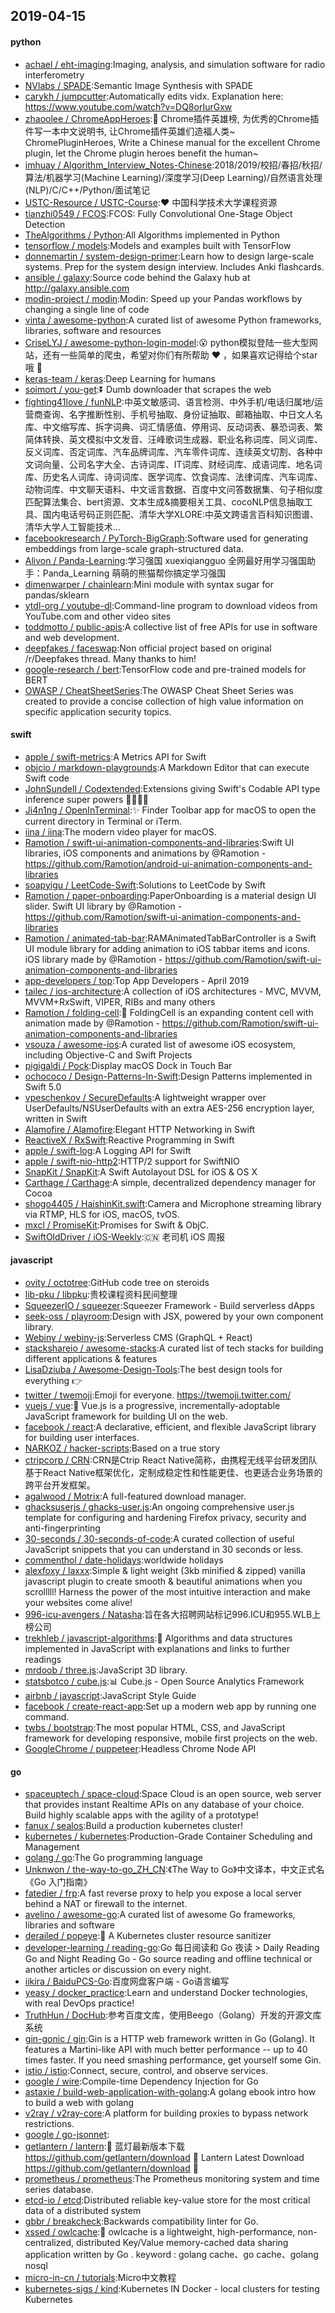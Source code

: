 ## 2019-04-15

#### python
* [achael / eht-imaging](https://github.com/achael/eht-imaging):Imaging, analysis, and simulation software for radio interferometry
* [NVlabs / SPADE](https://github.com/NVlabs/SPADE):Semantic Image Synthesis with SPADE
* [carykh / jumpcutter](https://github.com/carykh/jumpcutter):Automatically edits vidx. Explanation here: https://www.youtube.com/watch?v=DQ8orIurGxw
* [zhaoolee / ChromeAppHeroes](https://github.com/zhaoolee/ChromeAppHeroes):🌈
Chrome插件英雄榜, 为优秀的Chrome插件写一本中文说明书, 让Chrome插件英雄们造福人类~ ChromePluginHeroes, Write a Chinese manual for the excellent Chrome plugin, let the Chrome plugin heroes benefit the human~
* [imhuay / Algorithm_Interview_Notes-Chinese](https://github.com/imhuay/Algorithm_Interview_Notes-Chinese):2018/2019/校招/春招/秋招/算法/机器学习(Machine Learning)/深度学习(Deep Learning)/自然语言处理(NLP)/C/C++/Python/面试笔记
* [USTC-Resource / USTC-Course](https://github.com/USTC-Resource/USTC-Course):❤️
中国科学技术大学课程资源
* [tianzhi0549 / FCOS](https://github.com/tianzhi0549/FCOS):FCOS: Fully Convolutional One-Stage Object Detection
* [TheAlgorithms / Python](https://github.com/TheAlgorithms/Python):All Algorithms implemented in Python
* [tensorflow / models](https://github.com/tensorflow/models):Models and examples built with TensorFlow
* [donnemartin / system-design-primer](https://github.com/donnemartin/system-design-primer):Learn how to design large-scale systems. Prep for the system design interview. Includes Anki flashcards.
* [ansible / galaxy](https://github.com/ansible/galaxy):Source code behind the Galaxy hub at http://galaxy.ansible.com
* [modin-project / modin](https://github.com/modin-project/modin):Modin: Speed up your Pandas workflows by changing a single line of code
* [vinta / awesome-python](https://github.com/vinta/awesome-python):A curated list of awesome Python frameworks, libraries, software and resources
* [CriseLYJ / awesome-python-login-model](https://github.com/CriseLYJ/awesome-python-login-model):😮
python模拟登陆一些大型网站，还有一些简单的爬虫，希望对你们有所帮助
❤️
，如果喜欢记得给个star哦
🌟
* [keras-team / keras](https://github.com/keras-team/keras):Deep Learning for humans
* [soimort / you-get](https://github.com/soimort/you-get):⏬
Dumb downloader that scrapes the web
* [fighting41love / funNLP](https://github.com/fighting41love/funNLP):中英文敏感词、语言检测、中外手机/电话归属地/运营商查询、名字推断性别、手机号抽取、身份证抽取、邮箱抽取、中日文人名库、中文缩写库、拆字词典、词汇情感值、停用词、反动词表、暴恐词表、繁简体转换、英文模拟中文发音、汪峰歌词生成器、职业名称词库、同义词库、反义词库、否定词库、汽车品牌词库、汽车零件词库、连续英文切割、各种中文词向量、公司名字大全、古诗词库、IT词库、财经词库、成语词库、地名词库、历史名人词库、诗词词库、医学词库、饮食词库、法律词库、汽车词库、动物词库、中文聊天语料、中文谣言数据、百度中文问答数据集、句子相似度匹配算法集合、bert资源、文本生成&摘要相关工具、cocoNLP信息抽取工具、国内电话号码正则匹配、清华大学XLORE:中英文跨语言百科知识图谱、清华大学人工智能技术…
* [facebookresearch / PyTorch-BigGraph](https://github.com/facebookresearch/PyTorch-BigGraph):Software used for generating embeddings from large-scale graph-structured data.
* [Alivon / Panda-Learning](https://github.com/Alivon/Panda-Learning):学习强国 xuexiqiangguo 全网最好用学习强国助手：Panda_Learning 萌萌的熊猫帮你搞定学习强国
* [dimenwarper / chainlearn](https://github.com/dimenwarper/chainlearn):Mini module with syntax sugar for pandas/sklearn
* [ytdl-org / youtube-dl](https://github.com/ytdl-org/youtube-dl):Command-line program to download videos from YouTube.com and other video sites
* [toddmotto / public-apis](https://github.com/toddmotto/public-apis):A collective list of free APIs for use in software and web development.
* [deepfakes / faceswap](https://github.com/deepfakes/faceswap):Non official project based on original /r/Deepfakes thread. Many thanks to him!
* [google-research / bert](https://github.com/google-research/bert):TensorFlow code and pre-trained models for BERT
* [OWASP / CheatSheetSeries](https://github.com/OWASP/CheatSheetSeries):The OWASP Cheat Sheet Series was created to provide a concise collection of high value information on specific application security topics.

#### swift
* [apple / swift-metrics](https://github.com/apple/swift-metrics):A Metrics API for Swift
* [objcio / markdown-playgrounds](https://github.com/objcio/markdown-playgrounds):A Markdown Editor that can execute Swift code
* [JohnSundell / Codextended](https://github.com/JohnSundell/Codextended):Extensions giving Swift's Codable API type inference super powers 🦸‍♂️🦹‍♀️
* [Ji4n1ng / OpenInTerminal](https://github.com/Ji4n1ng/OpenInTerminal):✨
Finder Toolbar app for macOS to open the current directory in Terminal or iTerm.
* [iina / iina](https://github.com/iina/iina):The modern video player for macOS.
* [Ramotion / swift-ui-animation-components-and-libraries](https://github.com/Ramotion/swift-ui-animation-components-and-libraries):Swift UI libraries, iOS components and animations by @Ramotion - https://github.com/Ramotion/android-ui-animation-components-and-libraries
* [soapyigu / LeetCode-Swift](https://github.com/soapyigu/LeetCode-Swift):Solutions to LeetCode by Swift
* [Ramotion / paper-onboarding](https://github.com/Ramotion/paper-onboarding):PaperOnboarding is a material design UI slider. Swift UI library by @Ramotion - https://github.com/Ramotion/swift-ui-animation-components-and-libraries
* [Ramotion / animated-tab-bar](https://github.com/Ramotion/animated-tab-bar):RAMAnimatedTabBarController is a Swift UI module library for adding animation to iOS tabbar items and icons. iOS library made by @Ramotion - https://github.com/Ramotion/swift-ui-animation-components-and-libraries
* [app-developers / top](https://github.com/app-developers/top):Top App Developers - April 2019
* [tailec / ios-architecture](https://github.com/tailec/ios-architecture):A collection of iOS architectures - MVC, MVVM, MVVM+RxSwift, VIPER, RIBs and many others
* [Ramotion / folding-cell](https://github.com/Ramotion/folding-cell):📃
FoldingCell is an expanding content cell with animation made by @Ramotion - https://github.com/Ramotion/swift-ui-animation-components-and-libraries
* [vsouza / awesome-ios](https://github.com/vsouza/awesome-ios):A curated list of awesome iOS ecosystem, including Objective-C and Swift Projects
* [pigigaldi / Pock](https://github.com/pigigaldi/Pock):Display macOS Dock in Touch Bar
* [ochococo / Design-Patterns-In-Swift](https://github.com/ochococo/Design-Patterns-In-Swift):Design Patterns implemented in Swift 5.0
* [vpeschenkov / SecureDefaults](https://github.com/vpeschenkov/SecureDefaults):A lightweight wrapper over UserDefaults/NSUserDefaults with an extra AES-256 encryption layer, written in Swift
* [Alamofire / Alamofire](https://github.com/Alamofire/Alamofire):Elegant HTTP Networking in Swift
* [ReactiveX / RxSwift](https://github.com/ReactiveX/RxSwift):Reactive Programming in Swift
* [apple / swift-log](https://github.com/apple/swift-log):A Logging API for Swift
* [apple / swift-nio-http2](https://github.com/apple/swift-nio-http2):HTTP/2 support for SwiftNIO
* [SnapKit / SnapKit](https://github.com/SnapKit/SnapKit):A Swift Autolayout DSL for iOS & OS X
* [Carthage / Carthage](https://github.com/Carthage/Carthage):A simple, decentralized dependency manager for Cocoa
* [shogo4405 / HaishinKit.swift](https://github.com/shogo4405/HaishinKit.swift):Camera and Microphone streaming library via RTMP, HLS for iOS, macOS, tvOS.
* [mxcl / PromiseKit](https://github.com/mxcl/PromiseKit):Promises for Swift & ObjC.
* [SwiftOldDriver / iOS-Weekly](https://github.com/SwiftOldDriver/iOS-Weekly):🇨🇳
老司机 iOS 周报

#### javascript
* [ovity / octotree](https://github.com/ovity/octotree):GitHub code tree on steroids
* [lib-pku / libpku](https://github.com/lib-pku/libpku):贵校课程资料民间整理
* [SqueezerIO / squeezer](https://github.com/SqueezerIO/squeezer):Squeezer Framework - Build serverless dApps
* [seek-oss / playroom](https://github.com/seek-oss/playroom):Design with JSX, powered by your own component library.
* [Webiny / webiny-js](https://github.com/Webiny/webiny-js):Serverless CMS (GraphQL + React)
* [stackshareio / awesome-stacks](https://github.com/stackshareio/awesome-stacks):A curated list of tech stacks for building different applications & features
* [LisaDziuba / Awesome-Design-Tools](https://github.com/LisaDziuba/Awesome-Design-Tools):The best design tools for everything
👉
* [twitter / twemoji](https://github.com/twitter/twemoji):Emoji for everyone. https://twemoji.twitter.com/
* [vuejs / vue](https://github.com/vuejs/vue):🖖
Vue.js is a progressive, incrementally-adoptable JavaScript framework for building UI on the web.
* [facebook / react](https://github.com/facebook/react):A declarative, efficient, and flexible JavaScript library for building user interfaces.
* [NARKOZ / hacker-scripts](https://github.com/NARKOZ/hacker-scripts):Based on a true story
* [ctripcorp / CRN](https://github.com/ctripcorp/CRN):CRN是Ctrip React Native简称，由携程无线平台研发团队基于React Native框架优化，定制成稳定性和性能更佳、也更适合业务场景的跨平台开发框架。
* [agalwood / Motrix](https://github.com/agalwood/Motrix):A full-featured download manager.
* [ghacksuserjs / ghacks-user.js](https://github.com/ghacksuserjs/ghacks-user.js):An ongoing comprehensive user.js template for configuring and hardening Firefox privacy, security and anti-fingerprinting
* [30-seconds / 30-seconds-of-code](https://github.com/30-seconds/30-seconds-of-code):A curated collection of useful JavaScript snippets that you can understand in 30 seconds or less.
* [commenthol / date-holidays](https://github.com/commenthol/date-holidays):worldwide holidays
* [alexfoxy / laxxx](https://github.com/alexfoxy/laxxx):Simple & light weight (3kb minified & zipped) vanilla javascript plugin to create smooth & beautiful animations when you scrolllll! Harness the power of the most intuitive interaction and make your websites come alive!
* [996-icu-avengers / Natasha](https://github.com/996-icu-avengers/Natasha):旨在各大招聘网站标记996.ICU和955.WLB上榜公司
* [trekhleb / javascript-algorithms](https://github.com/trekhleb/javascript-algorithms):📝
Algorithms and data structures implemented in JavaScript with explanations and links to further readings
* [mrdoob / three.js](https://github.com/mrdoob/three.js):JavaScript 3D library.
* [statsbotco / cube.js](https://github.com/statsbotco/cube.js):📊
Cube.js - Open Source Analytics Framework
* [airbnb / javascript](https://github.com/airbnb/javascript):JavaScript Style Guide
* [facebook / create-react-app](https://github.com/facebook/create-react-app):Set up a modern web app by running one command.
* [twbs / bootstrap](https://github.com/twbs/bootstrap):The most popular HTML, CSS, and JavaScript framework for developing responsive, mobile first projects on the web.
* [GoogleChrome / puppeteer](https://github.com/GoogleChrome/puppeteer):Headless Chrome Node API

#### go
* [spaceuptech / space-cloud](https://github.com/spaceuptech/space-cloud):Space Cloud is an open source, web server that provides instant Realtime APIs on any database of your choice. Build highly scalable apps with the agility of a prototype!
* [fanux / sealos](https://github.com/fanux/sealos):Build a production kubernetes cluster!
* [kubernetes / kubernetes](https://github.com/kubernetes/kubernetes):Production-Grade Container Scheduling and Management
* [golang / go](https://github.com/golang/go):The Go programming language
* [Unknwon / the-way-to-go_ZH_CN](https://github.com/Unknwon/the-way-to-go_ZH_CN):《The Way to Go》中文译本，中文正式名《Go 入门指南》
* [fatedier / frp](https://github.com/fatedier/frp):A fast reverse proxy to help you expose a local server behind a NAT or firewall to the internet.
* [avelino / awesome-go](https://github.com/avelino/awesome-go):A curated list of awesome Go frameworks, libraries and software
* [derailed / popeye](https://github.com/derailed/popeye):🧭 A Kubernetes cluster resource sanitizer
* [developer-learning / reading-go](https://github.com/developer-learning/reading-go):Go 每日阅读和 Go 夜读 > Daily Reading Go and Night Reading Go - Go source reading and offline technical or another articles or discussion on every night.
* [iikira / BaiduPCS-Go](https://github.com/iikira/BaiduPCS-Go):百度网盘客户端 - Go语言编写
* [yeasy / docker_practice](https://github.com/yeasy/docker_practice):Learn and understand Docker technologies, with real DevOps practice!
* [TruthHun / DocHub](https://github.com/TruthHun/DocHub):参考百度文库，使用Beego（Golang）开发的开源文库系统
* [gin-gonic / gin](https://github.com/gin-gonic/gin):Gin is a HTTP web framework written in Go (Golang). It features a Martini-like API with much better performance -- up to 40 times faster. If you need smashing performance, get yourself some Gin.
* [istio / istio](https://github.com/istio/istio):Connect, secure, control, and observe services.
* [google / wire](https://github.com/google/wire):Compile-time Dependency Injection for Go
* [astaxie / build-web-application-with-golang](https://github.com/astaxie/build-web-application-with-golang):A golang ebook intro how to build a web with golang
* [v2ray / v2ray-core](https://github.com/v2ray/v2ray-core):A platform for building proxies to bypass network restrictions.
* [google / go-jsonnet](https://github.com/google/go-jsonnet):
* [getlantern / lantern](https://github.com/getlantern/lantern):🔴
蓝灯最新版本下载 https://github.com/getlantern/download
🔴
Lantern Latest Download https://github.com/getlantern/download
🔴
* [prometheus / prometheus](https://github.com/prometheus/prometheus):The Prometheus monitoring system and time series database.
* [etcd-io / etcd](https://github.com/etcd-io/etcd):Distributed reliable key-value store for the most critical data of a distributed system
* [gbbr / breakcheck](https://github.com/gbbr/breakcheck):Backwards compatibility linter for Go.
* [xssed / owlcache](https://github.com/xssed/owlcache):🦉
owlcache is a lightweight, high-performance, non-centralized, distributed Key/Value memory-cached data sharing application written by Go . keyword : golang cache、go cache、golang nosql
* [micro-in-cn / tutorials](https://github.com/micro-in-cn/tutorials):Micro中文教程
* [kubernetes-sigs / kind](https://github.com/kubernetes-sigs/kind):Kubernetes IN Docker - local clusters for testing Kubernetes
